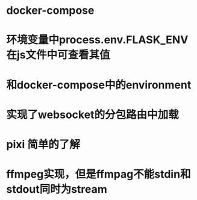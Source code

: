 # docker-compose
# 环境变量中process.env.FLASK_ENV 在js文件中可查看其值
# 和docker-compose中的environment
# 实现了websocket的分包路由中加载
# pixi 简单的了解
# ffmpeg实现，但是ffmpag不能stdin和stdout同时为stream